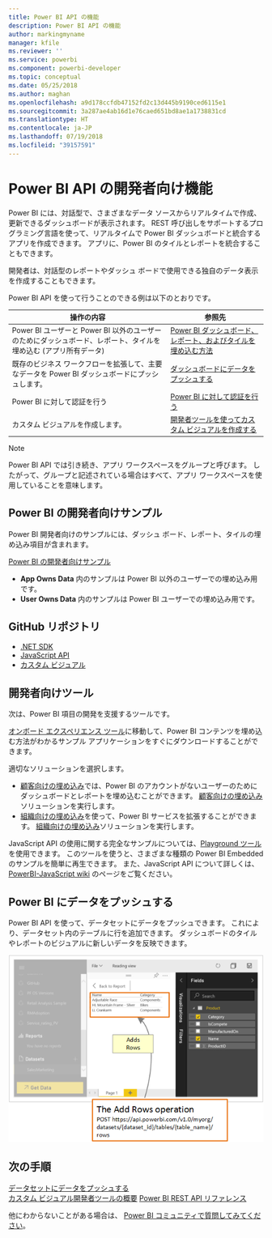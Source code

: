 ```yaml
---
title: Power BI API の機能
description: Power BI API の機能
author: markingmyname
manager: kfile
ms.reviewer: ''
ms.service: powerbi
ms.component: powerbi-developer
ms.topic: conceptual
ms.date: 05/25/2018
ms.author: maghan
ms.openlocfilehash: a9d178ccfdb47152fd2c13d445b9190ced6115e1
ms.sourcegitcommit: 3a287ae4ab16d1e76caed651bd8ae1a1738831cd
ms.translationtype: HT
ms.contentlocale: ja-JP
ms.lasthandoff: 07/19/2018
ms.locfileid: "39157591"
---
```

# <a name="what-can-developers-do-with-the-power-bi-api"></a>Power BI API の開発者向け機能
Power BI には、対話型で、さまざまなデータ ソースからリアルタイムで作成、更新できるダッシュボードが表示されます。 REST 呼び出しをサポートするプログラミング言語を使って、リアルタイムで Power BI ダッシュボードと統合するアプリを作成できます。 アプリに、Power BI のタイルとレポートを統合することもできます。

開発者は、対話型のレポートやダッシュ ボードで使用できる独自のデータ表示を作成することもできます。 

Power BI API を使って行うことのできる例は以下のとおりです。

| **操作の内容** | **参照先** |
| --- | --- |
| Power BI ユーザーと Power BI 以外のユーザーのためにダッシュボード、レポート、タイルを埋め込む (アプリ所有データ) |[Power BI ダッシュボード、レポート、およびタイルを埋め込む方法](embedding-content.md) |
| 既存のビジネス ワークフローを拡張して、主要なデータを Power BI ダッシュボードにプッシュします。 |[ダッシュボードにデータをプッシュする](walkthrough-push-data.md) |
| Power BI に対して認証を行う |[Power BI に対して認証を行う](get-azuread-access-token.md) |
| カスタム ビジュアルを作成します。 |[開発者ツールを使ってカスタム ビジュアルを作成する](../service-custom-visuals-getting-started-with-developer-tools.md) |

> [!NOTE]
> Power BI API では引き続き、アプリ ワークスペースをグループと呼びます。 したがって、グループと記述されている場合はすべて、アプリ ワークスペースを使用していることを意味します。
> 
> 

## <a name="power-bi-developer-samples"></a>Power BI の開発者向けサンプル
Power BI 開発者向けのサンプルには、ダッシュ ボード、レポート、タイルの埋め込み項目が含まれます。

[Power BI の開発者向けサンプル](https://github.com/Microsoft/PowerBI-Developer-Samples)

* **App Owns Data** 内のサンプルは Power BI 以外のユーザーでの埋め込み用です。
* **User Owns Data** 内のサンプルは Power BI ユーザーでの埋め込み用です。

## <a name="github-repositories"></a>GitHub リポジトリ
* [.NET SDK](https://github.com/Microsoft/PowerBI-CSharp)
* [JavaScript API](https://github.com/Microsoft/PowerBI-JavaScript)
* [カスタム ビジュアル](https://github.com/Microsoft/PowerBI-visuals)

## <a name="developer-tools"></a>開発者向けツール
次は、Power BI 項目の開発を支援するツールです。

[オンボード エクスペリエンス ツール](https://aka.ms/embedsetup)に移動して、Power BI コンテンツを埋め込む方法がわかるサンプル アプリケーションをすぐにダウンロードすることができます。

適切なソリューションを選択します。
* [顧客向けの埋め込み](embedding.md#embedding-for-your-customers)では、Power BI のアカウントがないユーザーのためにダッシュボードとレポートを埋め込むことができます。 [顧客向けの埋め込み](https://aka.ms/embedsetup/AppOwnsData)ソリューションを実行します。
* [組織向けの埋め込み](embedding.md#embedding-for-your-organization)を使って、Power BI サービスを拡張することができます。 [組織向けの埋め込み](https://aka.ms/embedsetup/UserOwnsData)ソリューションを実行します。

JavaScript API の使用に関する完全なサンプルについては、[Playground ツール](https://microsoft.github.io/PowerBI-JavaScript/demo)を使用できます。 このツールを使うと、さまざまな種類の Power BI Embedded のサンプルを簡単に再生できます。 また、JavaScript API について詳しくは、[PowerBI-JavaScript wiki](https://github.com/Microsoft/powerbi-javascript/wiki) のページをご覧ください。

## <a name="push-data-into-power-bi"></a>Power BI にデータをプッシュする
Power BI API を使って、データセットにデータをプッシュできます。 これにより、データセット内のテーブルに行を追加できます。 ダッシュボードのタイルやレポートのビジュアルに新しいデータを反映できます。

![サンプル データ をプッシュする](media/what-can-you-do/powerbi-push-data.png)

## <a name="next-steps"></a>次の手順
[データセットにデータをプッシュする](walkthrough-push-data.md)  
[カスタム ビジュアル開発者ツールの概要](../service-custom-visuals-getting-started-with-developer-tools.md) 
[Power BI REST API リファレンス](https://docs.microsoft.com/rest/api/power-bi/)  

他にわからないことがある場合は、 [Power BI コミュニティで質問してみてください](http://community.powerbi.com/)。